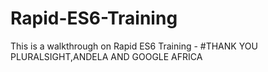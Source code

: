 # Rapid-ES6-Training
This is a walkthrough on Rapid ES6 Training - #THANK YOU PLURALSIGHT,ANDELA AND GOOGLE AFRICA
